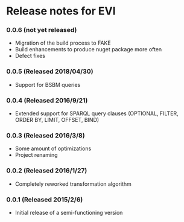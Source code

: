 # Release notes for EVI

### 0.0.6 (not yet released)
* Migration of the build process to FAKE
* Build enhancements to produce nuget package more often
* Defect fixes

### 0.0.5 (Released 2018/04/30)
* Support for BSBM queries

### 0.0.4 (Released 2016/9/21)
* Extended support for SPARQL query clauses (OPTIONAL, FILTER, ORDER BY, LIMIT, OFFSET, BIND)

### 0.0.3 (Released 2016/3/8)
* Some amount of optimizations
* Project renaming

### 0.0.2 (Released 2016/1/27)
* Completely reworked transformation algorithm

### 0.0.1 (Released 2015/2/6)
* Initial release of a semi-functioning version

